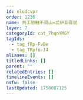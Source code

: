 ```yaml
---
id: eludcvpr
order: 1236
name: 共工怒触不周山=忒伊亚假说
layer: 7
categoryId: cat_7hqnYMGY
tagIds:
  - tag_fRp-FvBe
  - tag_TRpfu-I4
aliases: []
titledLinks: []
parent: ""
relatedEntries: []
timelineEvents: []
nsfw: false
lastUpdated: 1758087125
---
```


